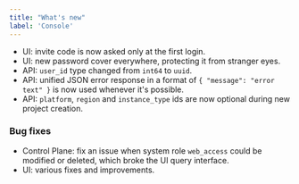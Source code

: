 ```yaml
---
title: "What's new"
label: 'Console'
---
```


- UI: invite code is now asked only at the first login.
- UI: new password cover everywhere, protecting it from stranger eyes.
- API: `user_id` type changed from `int64` to `uuid`.
- API: unified JSON error response in a format of `{ "message": "error text" }` is now used whenever it's possible.
- API: `platform`, `region` and `instance_type` ids are now optional during new project creation.

### Bug fixes

- Control Plane: fix an issue when system role `web_access` could be modified or deleted, which broke the UI query interface.
- UI: various fixes and improvements.
